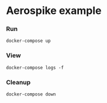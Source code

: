 # Aerospike example

### Run

```
docker-compose up
```

### View

```
docker-compose logs -f
```

### Cleanup

```
docker-compose down
```
